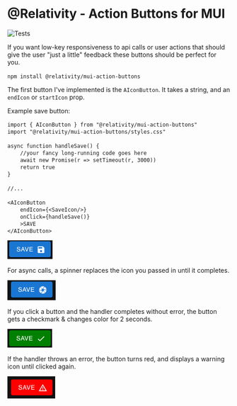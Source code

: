 # @Relativity - Action Buttons for MUI

![Tests](https://github.com/relativityboy/mui-action-buttons/actions/workflows/ci.yml/badge.svg)

If you want low-key responsiveness to api calls or user actions that should give the user "just a little" feedback
these buttons should be perfect for you.

`npm install @relativity/mui-action-buttons`

The first button I've implemented is the `AIconButton`. It takes a string, and an `endIcon` or `startIcon` prop.

Example save button: 
```tsx
import { AIconButton } from "@relativity/mui-action-buttons"
import "@relativity/mui-action-buttons/styles.css"

async function handleSave() {
    //your fancy long-running code goes here
    await new Promise(r => setTimeout(r, 3000))
    return true
}

//...

<AIconButton 
    endIcon={<SaveIcon/>} 
    onClick={handleSave()}
    >SAVE
</AIconButton>
```

![save.png](https://raw.githubusercontent.com/relativityboy/mui-action-buttons/main/docs/img/save.png)

For async calls, a spinner replaces the icon you passed in until it completes. 

![spinning.png](https://raw.githubusercontent.com/relativityboy/mui-action-buttons/main/docs/img/spinning.png)

If you click a button and the handler completes without error, the button gets a checkmark & changes color for 2 seconds.

![success.png](https://raw.githubusercontent.com/relativityboy/mui-action-buttons/main/docs/img/success.png)

If the handler throws an error, the button turns red, and displays a warning icon until clicked again.

![error.png](https://raw.githubusercontent.com/relativityboy/mui-action-buttons/main/docs/img/error.png)

